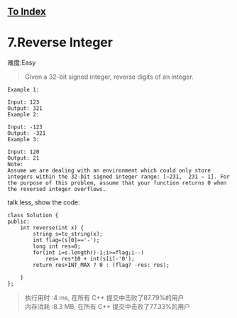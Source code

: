 [To Index](/index.md)
---
# 7.Reverse Integer
难度:Easy
> Given a 32-bit signed integer, reverse digits of an integer.

```
Example 1:

Input: 123
Output: 321
Example 2:

Input: -123
Output: -321
Example 3:

Input: 120
Output: 21
Note:
Assume we are dealing with an environment which could only store integers within the 32-bit signed integer range: [−231,  231 − 1]. For the purpose of this problem, assume that your function returns 0 when the reversed integer overflows.
```

talk less, show the code:

```
class Solution {
public:
    int reverse(int x) {
        string s=to_string(x);
        int flag=(s[0]=='-');
        long int res=0;
        for(int i=s.length()-1;i>=flag;i--)
            res= res*10 + int(s[i]-'0');
        return res>INT_MAX ? 0 : (flag? -res: res);
            
    }
};
```

> 执行用时 :4 ms, 在所有 C++ 提交中击败了87.79%的用户   
内存消耗 :8.3 MB, 在所有 C++ 提交中击败了77.33%的用户
